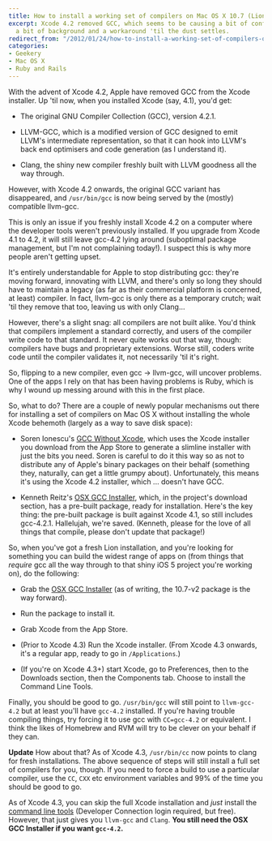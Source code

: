 ```yaml
---
title: How to install a working set of compilers on Mac OS X 10.7 (Lion)
excerpt: Xcode 4.2 removed GCC, which seems to be causing a bit of confusion. Here's
  a bit of background and a workaround 'til the dust settles.
redirect_from: "/2012/01/24/how-to-install-a-working-set-of-compilers-on-mac-os-x-10-7-lion/"
categories:
- Geekery
- Mac OS X
- Ruby and Rails
---
```

With the advent of Xcode 4.2, Apple have removed GCC from the Xcode installer. Up 'til now, when you installed Xcode (say, 4.1), you'd get:

* The original GNU Compiler Collection (GCC), version 4.2.1.

* LLVM-GCC, which is a modified version of GCC designed to emit LLVM's intermediate representation, so that it can hook into LLVM's back end optimisers and code generation (as I understand it).

* Clang, the shiny new compiler freshly built with LLVM goodness all the way through.

However, with Xcode 4.2 onwards, the original GCC variant has disappeared, and `/usr/bin/gcc` is now being served by the (mostly) compatible llvm-gcc.

This is only an issue if you freshly install Xcode 4.2 on a computer where the developer tools weren't previously installed. If you upgrade from Xcode 4.1 to 4.2, it will still leave gcc-4.2 lying around (suboptimal package management, but I'm not complaining today!). I suspect this is why more people aren't getting upset.

It's entirely understandable for Apple to stop distributing gcc: they're moving forward, innovating with LLVM, and there's only so long they should have to maintain a legacy (as far as their commercial platform is concerned, at least) compiler. In fact, llvm-gcc is only there as a temporary crutch; wait 'til they remove that too, leaving us with only Clang…

However, there's a slight snag: all compilers are not built alike. You'd think that compilers implement a standard correctly, and users of the compiler write code to that standard. It never quite works out that way, though: compilers have bugs and proprietary extensions. Worse still, coders write code until the compiler validates it, not necessarily 'til it's right.

So, flipping to a new compiler, even gcc -> llvm-gcc, will uncover problems. One of the apps I rely on that has been having problems is Ruby, which is why I wound up messing around with this in the first place.

So, what to do? There are a couple of newly popular mechanisms out there for installing a set of compilers on Mac OS X without installing the whole Xcode behemoth (largely as a way to save disk space):

* Soren Ionescu's [GCC Without Xcode](https://github.com/sorin-ionescu/gcc-without-xcode), which uses the Xcode installer you download from the App Store to generate a slimline installer with just the bits you need. Soren is careful to do it this way so as not to distribute any of Apple's binary packages on their behalf (something they, naturally, can get a little grumpy about). Unfortunately, this means it's using the Xcode 4.2 installer, which ... doesn't have GCC.

* Kenneth Reitz's [OSX GCC Installer](https://github.com/kennethreitz/osx-gcc-installer), which, in the project's download section, has a pre-built package, ready for installation. Here's the key thing: the pre-built package is built against Xcode 4.1, so still includes gcc-4.2.1. Hallelujah, we're saved. (Kenneth, please for the love of all things that compile, please don't update that package!)

So, when you've got a fresh Lion installation, and you're looking for something you can build the widest range of apps on (from things that *require* gcc all the way through to that shiny iOS 5 project you're working on), do the following:

* Grab the [OSX GCC Installer](https://github.com/kennethreitz/osx-gcc-installer/downloads) (as of writing, the 10.7-v2 package is the way forward).

* Run the package to install it.

* Grab Xcode from the App Store.

* (Prior to Xcode 4.3) Run the Xcode installer. (From Xcode 4.3 onwards, it's a regular app, ready to go in `/Applications`.)

* (If you're on Xcode 4.3+) start Xcode, go to Preferences, then to the Downloads section, then the Components tab. Choose to install the Command Line Tools.

Finally, you should be good to go. `/usr/bin/gcc` will still point to `llvm-gcc-4.2` but at least you'll have `gcc-4.2` installed. If you're having trouble compiling things, try forcing it to use gcc with `CC=gcc-4.2` or equivalent. I think the likes of Homebrew and RVM will try to be clever on your behalf if they can.

**Update** How about that? As of Xcode 4.3, `/usr/bin/cc` now points to clang for fresh installations. The above sequence of steps will still install a full set of compilers for you, though. If you need to force a build to use a particular compiler, use the `CC`, `CXX` etc environment variables and 99% of the time you should be good to go.

As of Xcode 4.3, you can skip the full Xcode installation and *just* install the [command line tools](https://developer.apple.com/downloads/index.action?=command%20line%20tools) (Developer Connection login required, but free). However, that just gives you `llvm-gcc` and `Clang`. **You still need the OSX GCC Installer if you want `gcc-4.2`.**
